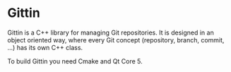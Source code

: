Gittin
======


Gittin is a C++ library for managing Git repositories.
It is designed in an object oriented way, where every Git concept (repository, branch, commit, ...)
has its own C++ class.

To build Gittin you need Cmake and Qt Core 5.
